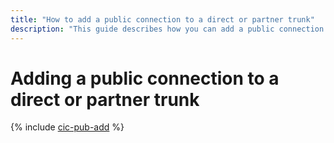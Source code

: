```yaml
---
title: "How to add a public connection to a direct or partner trunk"
description: "This guide describes how you can add a public connection to a direct or partner trunk."
---
```


# Adding a public connection to a direct or partner trunk

{% include [cic-pub-add](../../_includes/interconnect/pub-add.md) %}

